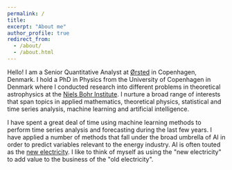 ```yaml
---
permalink: /
title: 
excerpt: "About me"
author_profile: true
redirect_from: 
  - /about/
  - /about.html
---
```

 
Hello! I am a Senior Quantitative Analyst at [Ørsted](https://orsted.com) in Copenhagen, Denmark. I hold a PhD in Physics from the University of Copenhagen in Denmark where I conducted research into different problems in theoretical astrophysics at the [Niels Bohr Institute](https://www.nbi.ku.dk/english/). I nurture a broad range of interests that span topics in applied mathematics, theoretical physics, statistical and time series analysis, machine learning and artificial intelligence. 

I have spent a great deal of time using machine learning methods to perform time series analysis and forecasting during the last few years. 
I have applied a number of methods that fall under the broad umbrella of AI in order to predict variables relevant to the energy industry. 
AI is often touted as the [new electricity](https://medium.com/syncedreview/artificial-intelligence-is-the-new-electricity-andrew-ng-cc132ea6264). 
I like to think of myself as using the "new electricity" to add value to the business of the "old electricity". 

